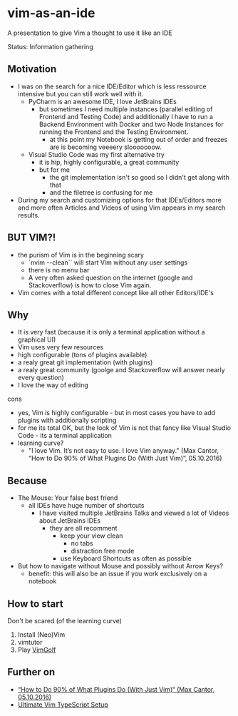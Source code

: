 # vim-as-an-ide

A presentation to give Vim a thought to use it like an IDE

Status: Information gathering

## Motivation

- I was on the search for a nice IDE/Editor which is less ressource intensive but you can still
  work well with it.
  - PyCharm is an awesome IDE, I love JetBrains IDEs
    - but sometimes I need multiple instances (parallel editing of Frontend and Testing Code)
      and additionally I have to run a Backend Environment with Docker and two Node Instances
      for running the Frontend and the Testing Environment.
      - at this point my Notebook is getting out of order and freezes are is becoming veeeery slooooooow.
  - Visual Studio Code was my first alternative try
    - it is hip, highly configurable, a great community
    - but for me
      - the git implementation isn't so good so I didn't get along with that
      - and the filetree is confusing for me
- During my search and customizing options for that IDEs/Editors more and more often Articles and
  Videos of using Vim appears in my search results.


## BUT VIM?!

- the purism of Vim is in the beginning scary
  - `nvim --clean`` will start Vim without any user settings
  - there is no menu bar
  - A very often asked question on the internet (google and Stackoverflow) is how to close Vim again.
- Vim comes with a total different concept like all other Editors/IDE's

## Why

- It is very fast (because it is only a terminal application without a graphical UI)
- Vim uses very few resources
- high configurable (tons of plugins available)
- a realy great git implementation (with plugins)
- a realy great community (goolge and Stackoverflow will answer nearly every question)
- I love the way of editing

cons

- yes, Vim is highly configurable - but in most cases you have to add plugins with additionally scripting
- for me its total OK, but the look of Vim is not that fancy like Visual Studio Code - its a terminal application
- learning curve?
  - "I love Vim. It’s not easy to use. I love Vim anyway."
    (Max Cantor, “How to Do 90% of What Plugins Do (With Just Vim)“, 05.10.2016)

## Because

- The Mouse: Your false best friend
  - all IDEs have huge number of shortcuts
    - I have visited multiple JetBrains Talks and viewed a lot of Videos about JetBrains IDEs
      - they are all recomment
        - keep your view clean
          - no tabs
          - distraction free mode
        - use Keyboard Shortcuts as often as possible
- But how to navigate without Mouse and possibly without Arrow Keys?
  - benefit: this will also be an issue if you work exclusively on a notebook

## How to start

Don't be scared (of the learning curve)

1. Install (Neo)Vim
2. vimtutor
3. Play [VimGolf](https://www.vimgolf.com/)

## Further on

- [“How to Do 90% of What Plugins Do (With Just Vim)“ (Max Cantor, 05.10.2016)](https://youtu.be/XA2WjJbmmoM)
- [Ultimate Vim TypeScript Setup](https://pragmaticpineapple.com/ultimate-vim-typescript-setup/)
